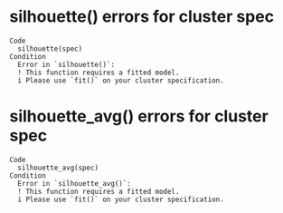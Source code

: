 # silhouette() errors for cluster spec

    Code
      silhouette(spec)
    Condition
      Error in `silhouette()`:
      ! This function requires a fitted model.
      i Please use `fit()` on your cluster specification.

# silhouette_avg() errors for cluster spec

    Code
      silhouette_avg(spec)
    Condition
      Error in `silhouette_avg()`:
      ! This function requires a fitted model.
      i Please use `fit()` on your cluster specification.

